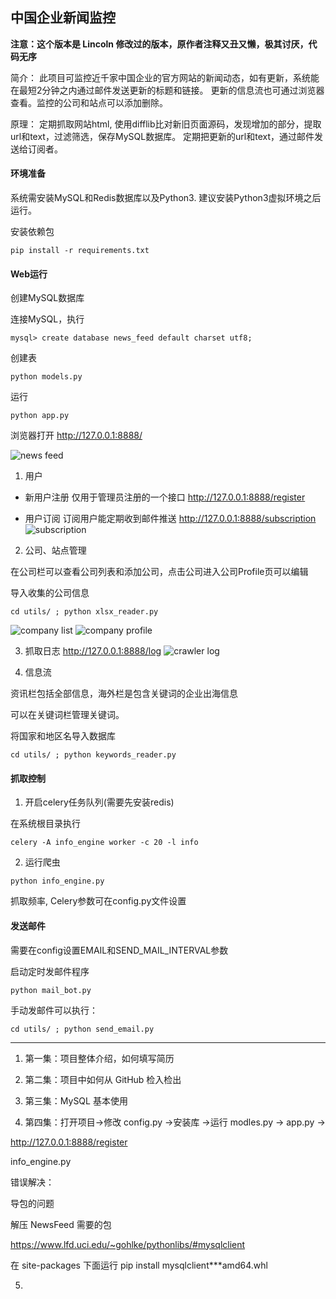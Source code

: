 ## 中国企业新闻监控

**注意：这个版本是 Lincoln 修改过的版本，原作者注释又丑又懒，极其讨厌，代码无序**

简介：
此项目可监控近千家中国企业的官方网站的新闻动态，如有更新，系统能在最短2分钟之内通过邮件发送更新的标题和链接。
更新的信息流也可通过浏览器查看。监控的公司和站点可以添加删除。

原理：
定期抓取网站html, 使用difflib比对新旧页面源码，发现增加的部分，提取url和text，过滤筛选，保存MySQL数据库。
定期把更新的url和text，通过邮件发送给订阅者。




#### 环境准备
系统需安装MySQL和Redis数据库以及Python3.
建议安装Python3虚拟环境之后运行。

安装依赖包
```
pip install -r requirements.txt
```




#### Web运行
创建MySQL数据库

连接MySQL，执行
```
mysql> create database news_feed default charset utf8;
```

创建表
```
python models.py
```

运行
```
python app.py
```
浏览器打开
http://127.0.0.1:8888/

![news feed](http://oiip5z89k.bkt.clouddn.com/WechatIMG8.jpeg)


1. 用户

* 新用户注册
仅用于管理员注册的一个接口
http://127.0.0.1:8888/register

* 用户订阅
订阅用户能定期收到邮件推送
http://127.0.0.1:8888/subscription
![subscription](http://oiip5z89k.bkt.clouddn.com/WechatIMG2.jpeg)


2. 公司、站点管理

在公司栏可以查看公司列表和添加公司，点击公司进入公司Profile页可以编辑

导入收集的公司信息
```
cd utils/ ; python xlsx_reader.py
```

![company list](http://oiip5z89k.bkt.clouddn.com/WechatIMG7.jpeg)
![company profile](http://oiip5z89k.bkt.clouddn.com/WechatIMG9.jpeg)


3. 抓取日志
http://127.0.0.1:8888/log
![crawler log](http://oiip5z89k.bkt.clouddn.com/WechatIMG6.jpeg)


4. 信息流

资讯栏包括全部信息，海外栏是包含关键词的企业出海信息

可以在关键词栏管理关键词。

将国家和地区名导入数据库
```
cd utils/ ; python keywords_reader.py
```




#### 抓取控制
1. 开启celery任务队列(需要先安装redis)

在系统根目录执行
```
celery -A info_engine worker -c 20 -l info
```

2. 运行爬虫

```
python info_engine.py
```

抓取频率, Celery参数可在config.py文件设置



#### 发送邮件
需要在config设置EMAIL和SEND_MAIL_INTERVAL参数

启动定时发邮件程序
```
python mail_bot.py
```

手动发邮件可以执行：
```
cd utils/ ; python send_email.py
```



---


1. 第一集：项目整体介绍，如何填写简历

2. 第二集：项目中如何从 GitHub 检入检出

3. 第三集：MySQL 基本使用

4. 第四集：打开项目->修改 config.py ->安装库 ->运行 modles.py -> app.py -> 

http://127.0.0.1:8888/register

info_engine.py


错误解决：

导包的问题

解压 NewsFeed 需要的包

https://www.lfd.uci.edu/~gohlke/pythonlibs/#mysqlclient

在 site-packages 下面运行 pip install mysqlclient***amd64.whl

5. 






